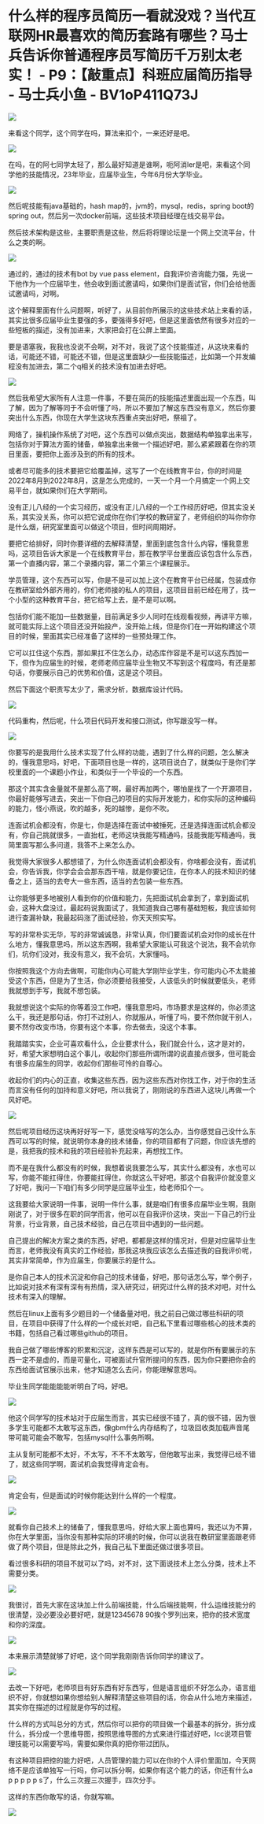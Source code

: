 # 什么样的程序员简历一看就没戏？当代互联网HR最喜欢的简历套路有哪些？马士兵告诉你普通程序员写简历千万别太老实！ - P9：【敲重点】科班应届简历指导 - 马士兵小鱼 - BV1oP411Q73J

![](img/ccae4402cc8c14c44a784aa5b6ab98b6_0.png)

来看这个同学，这个同学在吗，算法来扣个，一来还好是吧。

![](img/ccae4402cc8c14c44a784aa5b6ab98b6_2.png)

在吗，在的阿七同学太轻了，那么最好知道是谁啊，呃阿消ler是吧，来看这个同学他的技能情况，23年毕业，应届毕业生，今年6月份大学毕业。



![](img/ccae4402cc8c14c44a784aa5b6ab98b6_4.png)

然后呢技能有java基础的，hash map的，jvm的，mysql，redis，spring boot的spring out，然后另一次docker前端，这些技术项目经理在线交易平台。

然后技术架构是这些，主要职责是这些，然后将将理论坛是一个网上交流平台，什么之类的啊。

![](img/ccae4402cc8c14c44a784aa5b6ab98b6_6.png)

通过的，通过的技术有bot by vue pass element，自我评价咨询能力强，先说一下他作为一个应届毕生，他会收到面试邀请吗，如果你们是面试官，你们会给他面试邀请吗，对啊。

这个解释里面有什么问题啊，听好了，从目前你所展示的这些技术站上来看的话，其实比很多应届毕业生要强的多，要强得多好吧，但是这里面依然有很多对应的一些短板的描述，没有加进来，大家把会打在公屏上里面。

要是语塞我，我我也没说不会啊，对不对，我说了这个技能描述，从这块来看的话，可能还不错，可能还不错，但是这里面缺少一些技能描述，比如第一个并发编程没有加进去，第二个q相关的技术没有加进去好吧。



![](img/ccae4402cc8c14c44a784aa5b6ab98b6_8.png)

然后我希望大家所有人注意一件事，不要在简历的技能描述里面出现一个东西，叫了解，因为了解等同于不会听懂了吗，所以不要加了解这东西没有意义，然后你要突出什么东西，你现在大学生这块东西重点突出好吧，祭祖了。

网络了，操机操作系统了对吧，这个东西可以做点突出，数据结构单独拿出来写，包括你对于算法方面的储备，单独拿出来做一个描述好吧，那么紧紧跟着在你的项目里面，要把你上面涉及到的所有的技术。

或者尽可能多的技术要把它给覆盖掉，这写了一个在线教育平台，你的时间是2022年8月到2022年8月，这是怎么完成的，一天一个月一个月搞定一个网上交易平台，就如果你们在大学期间。

没有正儿八经的一个实习经历，或没有正儿八经的一个工作经历好吧，但其实没关系，其实没关系，你可以把它说成你在你们学校的教研室了，老师组织的叫你你你是什么烟，研究室里面可以做这个项目，但时间周期好。

要把它给排好，同时你要详细的去解释清楚，里面到底包含什么内容，懂我意思吗，这项目告诉大家是一个在线教育平台，那在教学平台里面应该包含什么东西，第一个直播内容，第二个录播内容，第二个第三个课程展示。

学员管理，这个东西可以写，你是不是可以加上这个在教育平台已经属，包装成你在教研室给外部齐用的，你们老师接的私人的项目，这项目目前已经在用了，找一个小型的这种教育平台，把它给写上去，是不是可以啊。

包括你们能不能加一些数据量，目前满足多少人同时在线观看视频，再讲平方嘛，就可能实际上这个项目还没开始投产，没开始上线，但是你们在一开始构建这个项目的时候，里面其实已经准备了这样的一些预处理工作。

它可以扛住这个东西，那如果扛不住怎么办，动态库作容是不是可以这东西加一下，但作为应届生的时候，老师老师应届毕业生物又不写到这个程度吗，有还是那句话，你要展示自己的优势和价值，这是这个项目。

然后下面这个职责写太少了，需求分析，数据库设计代码。

![](img/ccae4402cc8c14c44a784aa5b6ab98b6_10.png)

代码重构，然后呢，什么项目代码开发和接口测试，你写跟没写一样。

![](img/ccae4402cc8c14c44a784aa5b6ab98b6_12.png)

你要写的是我用什么技术实现了什么样的功能，遇到了什么样的问题，怎么解决的，懂我意思吗，好吧，下面项目也是一样的，这项目说白了，就类似于是你们学校里面的一个课题小作业，和类似于一个毕设的一个东西。

那这个其实含金量就不是那么高了啊，最好再加两个，哪怕是找了一个开源项目，你最好能够写进去，突出一下你自己的项目的实际开发能力，和你实际的这种编码的能力，怪小燕说，吹的越多，死的越惨，是你不吹。

连面试机会都没有，你是七，你是选择在面试中被捶死，还是选择连面试机会都没有，你自己挑就很多，一直抬杠，老师这块我能写精通吗，技能我能写精通吗，我简里面写那么多问道，我答不上来怎么办。

我觉得大家很多人都想错了，为什么你连面试机会都没有，你啥都会没有，面试机会，你告诉我，你学会会会那东西干啥，就是你要记住，在你本人的技术知识的储备之上，适当的去夸大一些东西，适当的去包装一些东西。

让你能够更多地被别人看到你的价值和能力，先把面试机会拿到了，拿到面试机会，这种大盘没过，最起码说我面试了，我知道我自己哪有基础短板，我应该如何进行查漏补缺，我最起码涨了面试经验，你天天照实写。

写的非常朴实无华，写的非常诚诚恳，非常认真，你们要面试机会对你的成长在什么地方，懂我意思吗，所以这东西啊，我希望大家能认可我这个说法，我不会坑你们，坑你们没对，我没有意义，我不会坑，大家懂吗。

你按照我这个方向去做啊，可能你内心可能大学刚毕业学生，你可能内心不太能接受这个东西，但是为了生活，你必须要给我接受，人该低头的时候就要低头，老师我就想到手写，我就不想包装。

我就想说这个实际的你等着没工作吧，懂我意思吗，市场要求是这样的，你必须这么干，我还是那句话，你打不过别人，你就服从，听懂了吗，要不然你就干别人，要不然你改变市场，你要有这个本事，你去做去，没这个本事。

我踏踏实实，企业可喜欢看什么，企业要求什么，我们就会什么，这才是对的，好，希望大家想明白这个事儿，收起你们那些所谓所谓的说直接点很多，但可能会有很多应届生的同学，收起你们那些可怜的自尊心。

收起你们的内心的正直，收集这些东西，因为这些东西对你找工作，对于你的生活而言没有任何的加持和意义好吧，所以我说了，刚刚说的东西进入这块儿再做一个风好吧。



![](img/ccae4402cc8c14c44a784aa5b6ab98b6_14.png)

然后呢项目经历这块再好好写一下，感觉没啥写的怎么办，当你感觉自己没什么东西可以写的时候，就说明你本身的技术储备，你的项目都有了问题，你应该先想的是，我把我的技术和我的项目经验补充起来，再想找工作。

而不是在我什么都没有的时候，我想着说我要怎么写，其实什么都没有，水也可以写，你能不能扛得住，你要能扛得住，你就这么干好吧，那这个自我评价就没意义了好吧，我问一下咱们有多少同学是应届毕业生，给老师扣个一。

这我要给大家说明一件事，说明一件什么事，就是咱们有很多应届毕业生啊，我刚刚说了，对于很多在职的同学而言，他可以在自我评价这块，突出一下自己的行业背景，行业背景，自己技术经验，自己在项目中遇到的一些问题。

自己提出的解决方案之类的东西，好吧，都都是这样的情况对，但是对应届毕业生而言，老师我没有真实的工作经验，那我这块我应该怎么去描述我的自我评价呢，其实非常简单，作为应届生，你要展示的是什么。

是你自己本人的技术沉淀和你自己的技术储备，好吧，那句话怎么写，举个例子，比如说对技术有深有深有有热情，深入研究过，研究过什么样的技术对吧，对什么技术有深入的理解。

然后在linux上面有多少题目的一个储备量对吧，我之前自己做过哪些科研的项目，在项目中获得了什么样的一个成长对吧，自己私下里看过哪些核心的技术类的书籍，包括自己看过哪些github的项目。

我自己做了哪些博客的积累和沉淀，这样东西是可以写的，就是你所有要展示的东西一定不是虚的，而是可量化，可被面试升官所提问的东西，因为你只要把你会的东西给面试官展示出来，他才知道怎么去问，你能理解意思吗。

毕业生同学能能能能听明白了吗，好吧。

![](img/ccae4402cc8c14c44a784aa5b6ab98b6_16.png)

他这个同学写的技术站对于应届生而言，其实已经很不错了，真的很不错，因为很多学生可能都不太敢写这东西，像gbm什么内存结构了，垃圾回收类加载声音尾带可能可能会不敢写，包括mysql什么事务所啊。

主从复制可能都不太好，不太写，不不不太敢写，但他敢写出来，我觉得已经不错了，就这些同学啊，面试机会我觉得肯定会有。



![](img/ccae4402cc8c14c44a784aa5b6ab98b6_18.png)

肯定会有，但是面试的时候你能达到什么样的一个程度。

![](img/ccae4402cc8c14c44a784aa5b6ab98b6_20.png)

就看你自己技术上的储备了，懂我意思吗，好给大家上面也算吗，我还以为不算，你在大学里面，当你没有那种实际的环境的时候，你可以说我在教研室里面跟老师做了两个项目，但是除此之外，我自己私下里面还做过很多项目。

看过很多科研的项目不就可以了吗，对不对，这下面说技术上怎么分类，技术上不需要分类。

![](img/ccae4402cc8c14c44a784aa5b6ab98b6_22.png)

我很讨，首先大家在这块加上什么前端技能，什么后端技能啊，什么运维技能分的很清楚，没必要没必要好吧，就是12345678 90挨个罗列出来，把你的技术宽度和你的深度。



![](img/ccae4402cc8c14c44a784aa5b6ab98b6_24.png)

本来展示清楚就够了好吧，这个同学我刚刚告诉你同学的建议了。

![](img/ccae4402cc8c14c44a784aa5b6ab98b6_26.png)

去改一下好吧，老师项目有好东西有好东西写，但是语言组织不好怎么办，语言组织不好，你就想如果你想给别人解释清楚这些项目的话，你会从什么地方来描述，其实你在描述的过程就是你写的过程。

什么样的方式叫总分的方式，然后你可以把你的项目做一个最基本的拆分，拆分成什么，拆分成一个思维导图，按照思维导图的方式来进行描述好吧，lcc说项目管理技能可以需要写吗，需要如果你真的把你带过团队。

有这种项目把控的能力好吧，人员管理的能力可以在你的个人评价里面加，今天网络不是应该单独写一行吗，你可以拆分啊，如果你有这个能力的话，你还有什么a p p p p p s了，什么三次握三次握手，四次分手。

这样的东西你敢写的话，你就写嘛。

![](img/ccae4402cc8c14c44a784aa5b6ab98b6_28.png)